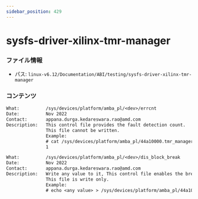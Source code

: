 ```yaml
---
sidebar_position: 429
---
```

# sysfs-driver-xilinx-tmr-manager

### ファイル情報

- パス: `linux-v6.12/Documentation/ABI/testing/sysfs-driver-xilinx-tmr-manager`

### コンテンツ

```txt
What:          /sys/devices/platform/amba_pl/<dev>/errcnt
Date:          Nov 2022
Contact:       appana.durga.kedareswara.rao@amd.com
Description:   This control file provides the fault detection count.
               This file cannot be written.
               Example:
               # cat /sys/devices/platform/amba_pl/44a10000.tmr_manager/errcnt
               1

What:          /sys/devices/platform/amba_pl/<dev>/dis_block_break
Date:          Nov 2022
Contact:       appana.durga.kedareswara.rao@amd.com
Description:   Write any value to it, This control file enables the break signal.
               This file is write only.
               Example:
               # echo <any value> > /sys/devices/platform/amba_pl/44a10000.tmr_manager/dis_block_break

```
